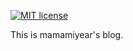 [![MIT license](https://img.shields.io/badge/mit-license-orange.svg)](http://mamamiyear.me/license)

This is mamamiyear's blog.